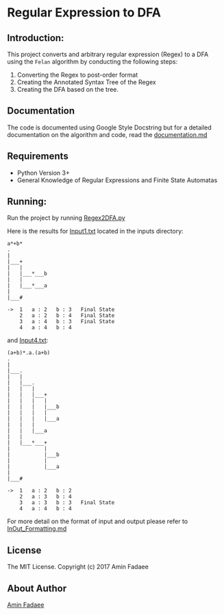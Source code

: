Regular Expression to DFA
=========================
## Introduction:
This project converts and arbitrary regular expression (Regex) to a DFA using the `Felan` algorithm by conducting the following steps:

1. Converting the Regex to post-order format
2. Creating the Annotated Syntax Tree of the Regex
3. Creating the DFA based on the tree.

## Documentation

The code is documented using Google Style Docstring but for a detailed documentation on the algorithm and code, read the  [documentation.md](https://github.com/AminFadaee/Regex2DFA/blob/master/Documentation.md)

## Requirements

* Python Version 3+
* General Knowledge of Regular Expressions and Finite State Automatas

## Running:

Run the project by running [Regex2DFA.py](https://github.com/AminFadaee/Regex2DFA/blob/master/Regex2DFA.py)

Here is the results for [Input1.txt](https://github.com/AminFadaee/Regex2DFA/blob/master/Inputs/Input1.txt) located in the inputs directory:
```
a*+b*
.
|
|___+
|   |
|   |___*___b
|   |
|   |___*___a
|
|___#

->  1   a : 2   b : 3   Final State
    2   a : 2   b : 4   Final State
    3   a : 4   b : 3   Final State
    4   a : 4   b : 4
```

and [Input4.txt](https://github.com/AminFadaee/Regex2DFA/blob/master/Inputs/Input4.txt):
```
(a+b)*.a.(a+b)
.
|
|___.
|   |
|   |___.
|   |   |
|   |   |___+
|   |   |   |
|   |   |   |___b
|   |   |   |
|   |   |   |___a
|   |   |
|   |   |___a
|   |
|   |___*___+
|           |
|           |___b
|           |
|           |___a
|
|___#

->  1   a : 2   b : 2
    2   a : 3   b : 4
    3   a : 3   b : 3   Final State
    4   a : 4   b : 4
```

For more detail on the format of input and output please refer to [InOut_Formatting.md](https://github.com/AminFadaee/Regex2DFA/blob/master/InOut_Formatting.md)

## License

The MIT License. Copyright (c) 2017 Amin Fadaee

## About Author

[Amin Fadaee](https://www.linkedin.com/in/aminfadaee/)
